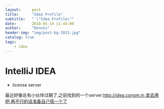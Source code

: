 ```yaml
---
layout:     post
title:      "Idea Profile"
subtitle:   " \"Idea Profile\""
date:       2018-05-14 11:44:00
author:     "Dennis"
header-img: "img/post-bg-2015.jpg"
catalog: true
tags:
    - idea
---
```



# IntelliJ IDEA

- license server

最近好像总有小伙伴过期了,之前找到的一个server:http://idea.congm.in,拿去用吧,再不行的话准备自己搭一个了





